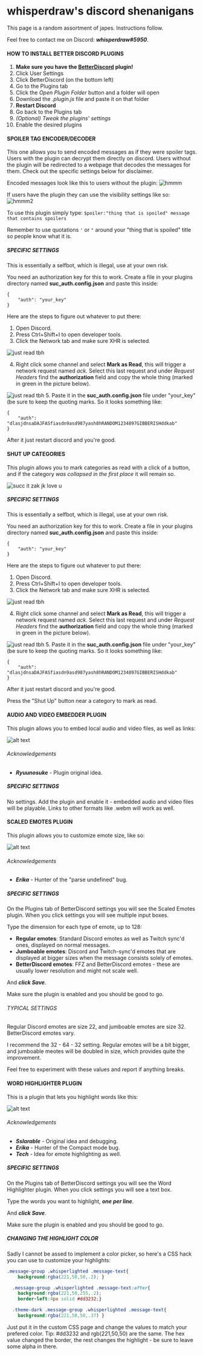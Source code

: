 # whisperdraw's discord shenanigans

This page is a random assortment of japes. Instructions follow.

Feel free to contact me on Discord: _**whisperdraw#5950**_.


#### HOW TO INSTALL BETTER DISCORD PLUGINS


1. **Make sure you have the [BetterDiscord](https://betterdiscord.net/home/) plugin!**
2. Click User Settings
3. Click BetterDiscord (on the bottom left)
4. Go to the Plugins tab
5. Click the *Open Plugin Folder* button and a folder will open
6. Download the _.plugin.js_ file and paste it on that folder
7. **Restart Discord**
8. Go back to the Plugins tab
9. _(Optional) Tweak the plugins' settings_
10. Enable the desired plugins

#### SPOILER TAG ENCODER/DECODER

This one allows you to send encoded messages as if they were spoiler tags. Users with the plugin can decrypt them directly on discord. Users without the plugin will be redirected to a webpage that decodes the messages for them. Check out the specific settings below for disclaimer.

Encoded messages look like this to users without the plugin:
![hmmm](https://cdn.discordapp.com/attachments/261708042553393152/411895200059752448/unknown.png "just click it")

If users have the plugin they can use the visibility settings like so:
![hmmm2](https://cdn.discordapp.com/attachments/261708042553393152/411895245253640192/unknown.png "just click it")

To use this plugin simply type:
`$poiler:"thing that is spoiled" message that contains spoilers`

Remember to use quotations `'` or `"` around your "thing that is spoiled" title so people know what it is.

##### SPECIFIC SETTINGS

This is essentially a selfbot, which is illegal, use at your own risk.

You need an authorization key for this to work. Create a file in your plugins directory named **suc_auth.config.json** and paste this inside: 

```
{
    "auth": "your_key"
}
```

Here are the steps to figure out whatever to put there:

1. Open Discord.
2. Press Ctrl+Shift+I to open developer tools.
3. Click the Network tab and make sure XHR is selected.

![just read tbh](https://cdn.discordapp.com/attachments/261708042553393152/361849493731147776/unknown.png "like in greece get it cos it's where ajax lives")

4. Right click some channel and select **Mark as Read**, this will trigger a network request named _ack_. Select this last request and under _Request Headers_ find the **authorization** field and copy the whole thing (marked in green in the picture below).

![just read tbh](https://cdn.discordapp.com/attachments/261708042553393152/361854811634925572/unknown.png "copy the shit in green")
5. Paste it in the **suc_auth.config.json** file under "your_key" (be sure to keep the quoting marks. So it looks something like: 
```
{
    "auth": "dlasjdnsaDAJFASfiasdn9asd987yash8hRANDOM1234897GIBBERISHddkab"
}
```

After it just restart discord and you're good.

#### SHUT UP CATEGORIES

This plugin allows you to mark categories as read with a click of a button, and if the category _was collapsed in the first place_ it will remain so.

![succ it zak jk love u](https://cdn.discordapp.com/attachments/261708042553393152/361847009256407041/shutup.gif "stupid simple")

##### SPECIFIC SETTINGS

This is essentially a selfbot, which is illegal, use at your own risk.

You need an authorization key for this to work. Create a file in your plugins directory named **suc_auth.config.json** and paste this inside: 

```
{
    "auth": "your_key"
}
```

Here are the steps to figure out whatever to put there:

1. Open Discord.
2. Press Ctrl+Shift+I to open developer tools.
3. Click the Network tab and make sure XHR is selected.

![just read tbh](https://cdn.discordapp.com/attachments/261708042553393152/361849493731147776/unknown.png "like in greece get it cos it's where ajax lives")

4. Right click some channel and select **Mark as Read**, this will trigger a network request named _ack_. Select this last request and under _Request Headers_ find the **authorization** field and copy the whole thing (marked in green in the picture below).

![just read tbh](https://cdn.discordapp.com/attachments/261708042553393152/361854811634925572/unknown.png "copy the shit in green")
5. Paste it in the **suc_auth.config.json** file under "your_key" (be sure to keep the quoting marks. So it looks something like: 
```
{
    "auth": "dlasjdnsaDAJFASfiasdn9asd987yash8hRANDOM1234897GIBBERISHddkab"
}
```

After it just restart discord and you're good.

Press the "Shut Up" button near a category to mark as read.


#### AUDIO AND VIDEO EMBEDDER PLUGIN

This plugin allows you to embed local audio and video files, as well as links:

![alt text](https://cdn.discordapp.com/attachments/223851348750237699/260576150340894720/unknown.png "videos not mine, song mine")

###### Acknowledgements

* **_Ryuunosuke_** - Plugin original idea.

##### SPECIFIC SETTINGS

No settings. Add the plugin and enable it - embedded audio and video files will be playable. Links to other formats like .webm will work as well.

#### SCALED EMOTES PLUGIN

This plugin allows you to customize emote size, like so:

![alt text](https://cdn.discordapp.com/attachments/247117358814986241/259884973547323398/unknown.png "dodged a bullet there")

###### Acknowledgements

* **_Erika_** - Hunter of the "parse undefined" bug.

##### SPECIFIC SETTINGS

On the Plugins tab of BetterDiscord settings you will see the Scaled Emotes plugin. When you click settings you will see multiple input boxes.

Type the dimension for each type of emote, up to 128:

* **Regular emotes**: Standard Discord emotes as well as Twitch sync'd ones, displayed on normal messages.
* **Jumboable emotes**: Discord and Twitch-sync'd emotes that are displayed at bigger sizes when the message consists solely of emotes.
* **BetterDiscord emotes**: FFZ and BetterDiscord emotes - these are usually lower resolution and might not scale well.

And _**click Save**_.

Make sure the plugin is enabled and you should be good to go.

###### TYPICAL SETTINGS

Regular Discord emotes are size 22, and jumboable emotes are size 32. BetterDiscord emotes vary.

I recommend the 32 - 64 - 32 setting. Regular emotes will be a bit bigger, and jumboable meotes will be doubled in size, which provides quite the improvement.

Feel free to experiment with these values and report if anything breaks.

#### WORD HIGHLIGHTER PLUGIN

This is a plugin that lets you highlight words like this:

![alt text](https://cdn.discordapp.com/attachments/247117358814986241/255462783896911873/plug2.png "Sslarable, official debugger")

###### Acknowledgements

* **_Sslarable_** - Original idea and debugging.
* **_Erika_** - Hunter of the Compact mode bug.
* **_Tech_** - Idea for emote highlighting as well.

##### SPECIFIC SETTINGS

On the Plugins tab of BetterDiscord settings you will see the Word Highlighter plugin. When you click settings you will see a text box.

Type the words you want to highlight, _**one per line**_.

And _**click Save**_.

Make sure the plugin is enabled and you should be good to go.

##### CHANGING THE HIGHLIGHT COLOR

Sadly I cannot be assed to implement a color picker, so here's a CSS hack you can use to customize your highlights:

```css
.message-group .whisperlighted .message-text{
    background:rgba(221,50,50,.2); }

  .message-group .whisperlighted .message-text:after{
    background:rgba(221,50,255,.2);
    border-left:4px solid #dd3232;}

  .theme-dark .message-group .whisperlighted .message-text{
    background:rgba(221,50,50,.37) }
```
Just put it in the custom CSS page and change the values to match your prefered color. Tip: #dd3232 and rgb(221,50,50) are the same. The hex value changed the border, the rest changes the highlight - be sure to leave some alpha in there.
